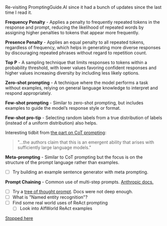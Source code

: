 Re-visiting PromptingGuide.AI since it had a bunch of updates since the last time I read it.

**Frequency Penalty** - Applies a penalty to frequently repeated tokens in the response and prompt, reducing the likelihood of repeated words by assigning higher penalties to tokens that appear more frequently.

**Presence Penalty** - Applies an equal penalty to all repeated tokens, regardless of frequency, which helps in generating more diverse responses by discouraging repeated phrases without regard to repetition count.

**Top P** - A sampling technique that limits responses to tokens within a probability threshold, with lower values favoring confident responses and higher values increasing diversity by including less likely options.

**Zero-shot prompting** - A technique where the model performs a task without examples, relying on general language knowledge to interpret and respond appropriately.

**Few-shot prompting** - Similar to zero-shot prompting, but includes examples to guide the model’s response style or format.

**Few-shot pro-tip** - Selecting random labels from a true distribution of labels (instead of a uniform distribution) also helps.

Interesting tidbit from [the part on CoT prompting](https://www.promptingguide.ai/techniques/cot):

> "...the authors claim that this is an emergent ability that arises with sufficiently large language models."

**Meta-prompting** - Similar to CoT prompting but the focus is on the structure of the prompt language rather than examples.

- [ ] Try building an example sentence generator with meta prompting.

**Prompt Chaining** - Common use of multi-step prompts. [Anthropic docs.](https://docs.anthropic.com/en/docs/build-with-claude/prompt-engineering/chain-prompts)

- [ ] Try a [tree of thought prompt](https://www.promptingguide.ai/techniques/tot). Docs were not deep enough.
- [ ] What is "Named entity recognition"?
- [ ] Find some real world uses of ReAct prompting
	- [ ] Look into AlfWorld ReAct examples

[Stopped here](https://www.promptingguide.ai/applications/finetuning-gpt4o)
